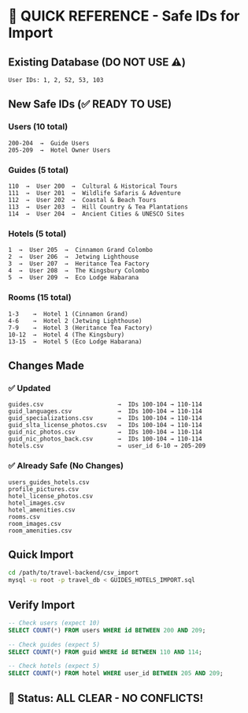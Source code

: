 # 🎯 QUICK REFERENCE - Safe IDs for Import

## Existing Database (DO NOT USE ⚠️)
```
User IDs: 1, 2, 52, 53, 103
```

## New Safe IDs (✅ READY TO USE)

### Users (10 total)
```
200-204  →  Guide Users
205-209  →  Hotel Owner Users
```

### Guides (5 total)
```
110  →  User 200  →  Cultural & Historical Tours
111  →  User 201  →  Wildlife Safaris & Adventure
112  →  User 202  →  Coastal & Beach Tours
113  →  User 203  →  Hill Country & Tea Plantations
114  →  User 204  →  Ancient Cities & UNESCO Sites
```

### Hotels (5 total)
```
1  →  User 205  →  Cinnamon Grand Colombo
2  →  User 206  →  Jetwing Lighthouse
3  →  User 207  →  Heritance Tea Factory
4  →  User 208  →  The Kingsbury Colombo
5  →  User 209  →  Eco Lodge Habarana
```

### Rooms (15 total)
```
1-3    →  Hotel 1 (Cinnamon Grand)
4-6    →  Hotel 2 (Jetwing Lighthouse)
7-9    →  Hotel 3 (Heritance Tea Factory)
10-12  →  Hotel 4 (The Kingsbury)
13-15  →  Hotel 5 (Eco Lodge Habarana)
```

## Changes Made

### ✅ Updated
```
guides.csv                     →  IDs 100-104 → 110-114
guid_languages.csv             →  IDs 100-104 → 110-114
guid_specializations.csv       →  IDs 100-104 → 110-114
guid_slta_license_photos.csv   →  IDs 100-104 → 110-114
guid_nic_photos.csv            →  IDs 100-104 → 110-114
guid_nic_photos_back.csv       →  IDs 100-104 → 110-114
hotels.csv                     →  user_id 6-10 → 205-209
```

### ✅ Already Safe (No Changes)
```
users_guides_hotels.csv
profile_pictures.csv
hotel_license_photos.csv
hotel_images.csv
hotel_amenities.csv
rooms.csv
room_images.csv
room_amenities.csv
```

## Quick Import
```bash
cd /path/to/travel-backend/csv_import
mysql -u root -p travel_db < GUIDES_HOTELS_IMPORT.sql
```

## Verify Import
```sql
-- Check users (expect 10)
SELECT COUNT(*) FROM users WHERE id BETWEEN 200 AND 209;

-- Check guides (expect 5)
SELECT COUNT(*) FROM guid WHERE id BETWEEN 110 AND 114;

-- Check hotels (expect 5)
SELECT COUNT(*) FROM hotel WHERE user_id BETWEEN 205 AND 209;
```

## 🎉 Status: ALL CLEAR - NO CONFLICTS!
